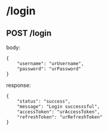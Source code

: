# /login

## POST /login

body:

```
{
    "username": "urUsername",
    "password": "urPassword"
}
```

response:
```
{
    "status": "success",
    "message": "Login successsful",
    "accessToken": "urAccessToken",
    "refreshToken": "urRefreshToken"
}
```